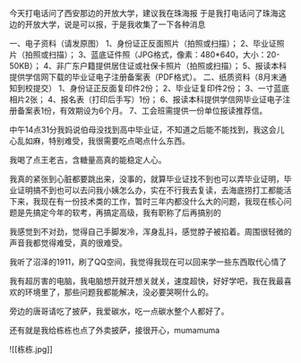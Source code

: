 今天打电话问了西安那边的开放大学，建议我在珠海报
于是我打电话问了珠海这边的开放大学，说是可以报，于是我收集了一下各种消息

一、电子资料（请发原图）
1、身份证正反面照片（拍照或扫描）；
2、毕业证照片（拍照或扫描）；
3、蓝底证件照（JPG格式，像素：480*640，大小：20-50KB）；
4、非广东户籍提供居住证或社保卡照片（拍照或扫描）；
5、报读本科提供学信网下载的毕业证电子注册备案表（PDF格式）。
二、纸质资料（8月末通知到校提交）
1、身份证正反面复印件2份；
2、毕业证复印件2份；
3、一寸蓝底相片2张；
4、报名表（打印后手写）1份；
6、报读本科提供学信网毕业证电子注册备案表1份，有效期设为6个月。
7、工会班需提供一份单位报读推荐信。

中午14点31分我妈说伯母没找到高中毕业证，不知道之后能不能找到，我这会儿心乱如麻，特别难受，我很需要吃点喝点什么东西。

我喝了点王老吉，含糖量高真的能稳定人心。

我真的紧张到心脏都要跳出来，没事的，就算毕业证找不到也可以弄毕业证明，毕业证明搞不到也可以去问我小姨怎么办，实在不行我去复读，去海底捞打工都能活下来，我现在有一份技术类的工作，暂时三年内都没什么大的问题，我现在核心问题是先搞定今年的软考，再搞定高级，我有职称了后再搞别的

我感觉到不对劲，觉得自己手脚发冷，浑身乱抖，感觉脖子被掐着。周围很轻微的声音我都觉得难受，真的很难受。

我听了沼泽的1911，刷了QQ空间，我觉得我现在可以回来学一些东西取代心情了

我有超厉害的电脑，我电脑想开就开想关就关，速度超快，好好学吧，我在我最喜欢的环境里了，那些问题我都能解决，没必要哭啊什么的。

旁边的唐哥请吃了披萨，我爱碳水，吃一点碳水整个人都好了。

还有就是我给栋栋也点了外卖披萨，接很开心，mumamuma

![[栋栋.jpg]]